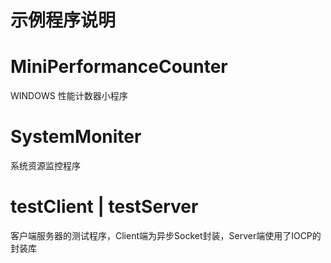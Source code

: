 示例程序说明
==============================
# MiniPerformanceCounter
WINDOWS 性能计数器小程序

# SystemMoniter
系统资源监控程序

# testClient | testServer
客户端服务器的测试程序，Client端为异步Socket封装，Server端使用了IOCP的封装库